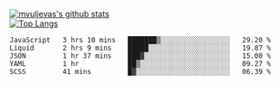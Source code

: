 [![mvuljevas's github stats](https://github-readme-stats.vercel.app/api?username=mvuljevas&show_icons=true&theme=dracula)](https://www.mvuljevas.com)
<br>
[![Top Langs](https://github-readme-stats.vercel.app/api/top-langs/?username=mvuljevas&theme=dracula)](https://www.mvuljevas.com)

<!--START_SECTION:waka-->
```text
JavaScript   3 hrs 10 mins   ███████▒░░░░░░░░░░░░░░░░░   29.20 % 
Liquid       2 hrs 9 mins    █████░░░░░░░░░░░░░░░░░░░░   19.87 % 
JSON         1 hr 37 mins    ███▓░░░░░░░░░░░░░░░░░░░░░   15.00 % 
YAML         1 hr            ██▒░░░░░░░░░░░░░░░░░░░░░░   09.27 % 
SCSS         41 mins         █▓░░░░░░░░░░░░░░░░░░░░░░░   06.39 % 
```
<!--END_SECTION:waka-->
